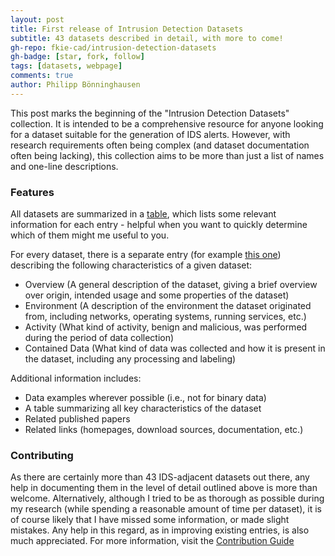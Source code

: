 ```yaml
---
layout: post
title: First release of Intrusion Detection Datasets
subtitle: 43 datasets described in detail, with more to come!
gh-repo: fkie-cad/intrusion-detection-datasets
gh-badge: [star, fork, follow]
tags: [datasets, webpage]
comments: true
author: Philipp Bönninghausen
---
```


This post marks the beginning of the "Intrusion Detection Datasets" collection.
It is intended to be a comprehensive resource for anyone looking for a dataset suitable for the generation of IDS alerts.
However, with research requirements often being complex (and dataset documentation often being lacking), this collection aims to be more than just a list of names and one-line descriptions.

### Features
All datasets are summarized in a [table](/intrusion-detection-datasets/content/all_datasets), which lists some relevant information for each entry - helpful when you want to quickly determine which of them might me useful to you.

For every dataset, there is a separate entry (for example [this one](/intrusion-detection-datasets/content/ait_log_dataset)) describing the following characteristics of a given dataset:
- Overview (A general description of the dataset, giving a brief overview over origin, intended usage and some properties of the dataset)
- Environment (A description of the environment the dataset originated from, including networks, operating systems, running services, etc.)
- Activity (What kind of activity, benign and malicious, was performed during the period of data collection)
- Contained Data (What kind of data was collected and how it is present in the dataset, including any processing and labeling)

Additional information includes:
- Data examples wherever possible (i.e., not for binary data)
- A table summarizing all key characteristics of the dataset
- Related published papers
- Related links (homepages, download sources, documentation, etc.)

### Contributing
As there are certainly more than 43 IDS-adjacent datasets out there, any help in documenting them in the level of detail outlined above is more than welcome.
Alternatively, although I tried to be as thorough as possible during my research (while spending a reasonable amount of time per dataset), it is of course likely that I have missed some information, or made slight mistakes.
Any help in this regard, as in improving existing entries, is also much appreciated.
For more information, visit the [Contribution Guide](/intrusion-detection-datasets/content/contributing)
